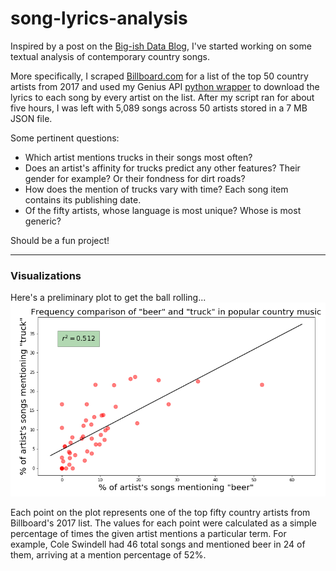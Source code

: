 # song-lyrics-analysis

Inspired by a post on the [Big-ish Data Blog](https://bigishdata.com/2016/10/25/talkin-bout-trucks-beer-and-love-in-country-songs-analyzing-genius-lyrics/), I've started working on some textual analysis of contemporary country songs.

More specifically, I scraped [Billboard.com](https://www.billboard.com/charts/year-end/2017/top-country-artists) for a list of the top 50 country artists from 2017 and used my Genius API [python wrapper](https://github.com/johnwmillr/GeniusLyrics) to download the lyrics to each song by every artist on the list. After my script ran for about five hours, I was left with 5,089 songs across 50 artists stored in a 7 MB JSON file.

Some pertinent questions:
  - Which artist mentions trucks in their songs most often?
  - Does an artist's affinity for trucks predict any other features? Their gender for example? Or their fondness for dirt roads?
  - How does the mention of trucks vary with time? Each song item contains its publishing date.
  - Of the fifty artists, whose language is most unique? Whose is most generic?

Should be a fun project!

---
### Visualizations
Here's a preliminary plot to get the ball rolling...
![beer_and_trucks](beer_and_trucks.png)

Each point on the plot represents one of the top fifty country artists from Billboard's 2017 list. The values for each point were calculated as a simple percentage of times the given artist mentions a particular term. For example, Cole Swindell	had 46 total songs and mentioned beer in 24 of them, arriving at a mention percentage of 52%.
